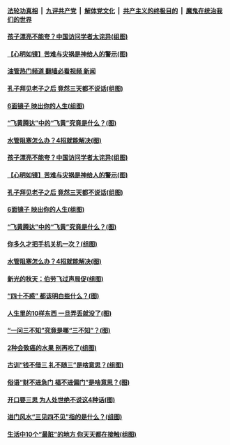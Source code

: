 ####  [法轮功真相](../../../../basic/blob/master/README.md?t=10120401) &nbsp;|&nbsp; [九评共产党](../../../../9ping.md/blob/master/README.md?t=10120401) &nbsp;|&nbsp; [解体党文化](../../../../jtdwh.md/blob/master/README.md?t=10120401)  &nbsp;|&nbsp; [共产主义的终极目的](../../../../gczydzjmd.md/blob/master/README.md?t=10120401) &nbsp;|&nbsp; [魔鬼在统治我们的世界](../../../../mgztzwmdsj.md/blob/master/README.md?t=10120401) 

#### [孩子漂亮不能夸？中国访问学者太诧异(组图)](../pages/p8/1018407.md?t=10120401) 

#### [【心明如镜】苦难与灾祸是神给人的警示(图)](../pages/p8/1018783.md?t=10120401) 

#### [油管热门频道 翻墙必看视频 新闻](http://209.250.226.216:81/youtube.html?10120401)

#### [孔子拜见老子之后 竟然三天都不说话(组图)](../pages/p8/1017033.md?t=10120401) 

#### [6面镜子 映出你的人生(组图)](../pages/p8/1018697.md?t=10120401) 

#### [“飞黄腾达”中的“飞黄”究竟是什么？(图)](../pages/p8/1018715.md?t=10120401) 

#### [水管阻塞怎么办？4招就能解决(图)](../pages/p8/1018678.md?t=10120401) 


#### [孩子漂亮不能夸？中国访问学者太诧异(组图)](../pages/p8/1018407.md?t=10120401) 

#### [【心明如镜】苦难与灾祸是神给人的警示(图)](../pages/p8/1018783.md?t=10120401) 

#### [孔子拜见老子之后 竟然三天都不说话(组图)](../pages/p8/1017033.md?t=10120401) 

#### [6面镜子 映出你的人生(组图)](../pages/p8/1018697.md?t=10120401) 

#### [“飞黄腾达”中的“飞黄”究竟是什么？(图)](../pages/p8/1018715.md?t=10120401) 

#### [你多久才把手机关机一次？(组图)](../pages/p8/1018502.md?t=10120401) 

#### [水管阻塞怎么办？4招就能解决(图)](../pages/p8/1018678.md?t=10120401) 

#### [新光的秋天：伯劳飞过声局促(组图)](../pages/p8/1018605.md?t=10120401) 

#### [“四十不惑” 都该明白些什么？(图)](../pages/p8/1018503.md?t=10120401) 

#### [人生里的10样东西 一旦弄丢就没了(图)](../pages/p8/1018636.md?t=10120401) 


#### [“一问三不知”究竟是哪“三不知”？(图)](../pages/p8/1018591.md?t=10120401) 

#### [2种会致癌的水果 别再吃了(组图)](../pages/p8/1018501.md?t=10120401) 

#### [古训“钱不借三 礼不随三”是啥意思？(组图)](../pages/p8/1018523.md?t=10120401) 


#### [俗语“财不进急门 福不进偏门”是啥意思？(图)](../pages/p8/1018414.md?t=10120401) 

#### [开口要三思 为人处世绝不说这4种话(图)](../pages/p8/1018371.md?t=10120401) 

#### [进门风水“三见四不见”指的是什么？(组图)](../pages/p8/1017682.md?t=10120401) 

#### [生活中10个“最脏”的地方&nbsp;你天天都在接触(组图)](../pages/p8/1018366.md?t=10120401) 

<img src='http://gfw-breaker.win/goodnews/indexes/p8.md' width='0px' height='0px'/>
